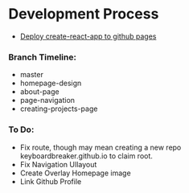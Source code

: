 # Development Process
* <a href="https://github.com/gitname/react-gh-pages" target="_blank">Deploy create-react-app to github pages</a>

### Branch Timeline:
* master
* homepage-design
* about-page 
* page-navigation
* creating-projects-page

### To Do:
* Fix route, though may mean creating a new repo keyboardbreaker.github.io to claim root.
* Fix Navigation UIlayout
* Create Overlay Homepage image
* Link Github Profile